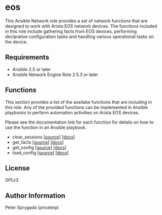 # eos

This Ansible Network role provides a set of network functions that are designed
to work with Arista EOS network devices.  The functions included in this role
include gathering facts from EOS devices, performing declarative configuration
tasks and handling various operational tasks on the device.  

## Requirements

* Ansible 2.5 or later
* Ansible Network Engine Role 2.5.3 or later

## Functions

This section provides a list of the availabe functions that are including
in this role.  Any of the provided functions can be implemented in Ansible
playbooks to perform automation activities on Arista EOS devices.

Please see the documentation link for each function for details on how to use
the function in an Ansible playbook.

* clear_sessions [[source]](https://github.com/privateip/eos/blob/devel/tasks/clear_sessions.yaml) [[docs]](https://github.com/privateip/eos/blob/devel/docs/clear_sessions.md)
* get_facts [[source]](https://github.com/privateip/eos/blob/devel/tasks/get_facts.yaml) [[docs]](https://github.com/privateip/eos/blob/devel/docs/get_facts.md)
* get_config [[source]](https://github.com/privateip/eos/blob/devel/tasks/get_config.yaml) [[docs]](https://github.com/privateip/eos/blob/devel/docs/get_config.md)
* load_config [[source]](https://github.com/privateip/eos/blob/devel/tasks/load_config.yaml) [[docs]](https://github.com/privateip/eos/blob/devel/docs/load_config.md)

## License

GPLv3

## Author Information

Peter Sprygada (privateip)
